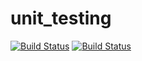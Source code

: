 # unit_testing

[![Build Status](https://travis-ci.com/DaniilRoman/python_course.svg?branch=master)](https://travis-ci.com/DaniilRoman/python_course) [![Build Status](https://codecov.io/gh/DaniilRoman/python_course/branch/master/graph/badge.svg)](https://codecov.io/gh/DaniilRoman/python_course)
